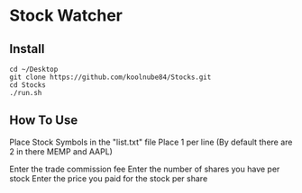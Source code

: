 # Stock Watcher



## Install
```shell
cd ~/Desktop
git clone https://github.com/koolnube84/Stocks.git
cd Stocks
./run.sh
```

## How To Use
Place Stock Symbols in the "list.txt" file
Place 1 per line
(By default there are 2 in there MEMP and AAPL)

Enter the trade commission fee
Enter the number of shares you have per stock
Enter the price you paid for the stock per share
